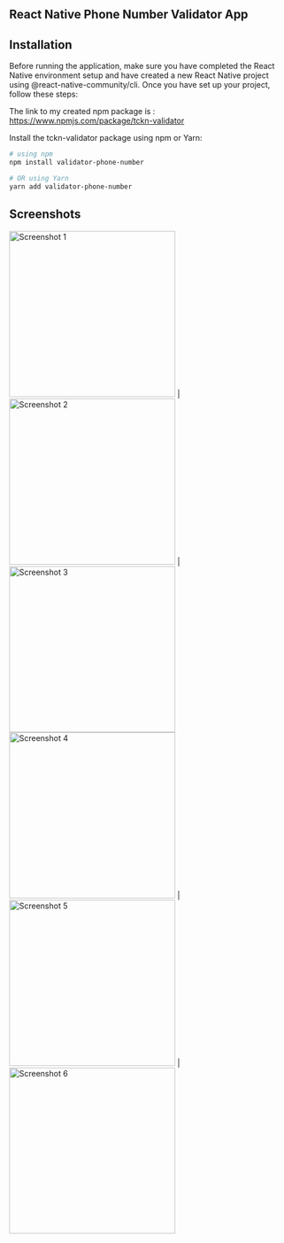 ## React Native Phone Number Validator App

## Installation

Before running the application, make sure you have completed the React Native environment setup and have created a new React Native project using @react-native-community/cli. Once you have set up your project, follow these steps:

The link to my created npm package is : [https://www.npmjs.com/package/tckn-validator ](https://www.npmjs.com/package/validator-phone-number) 


Install the tckn-validator package using npm or Yarn:

```bash
# using npm
npm install validator-phone-number

# OR using Yarn
yarn add validator-phone-number
```
## Screenshots

<img src="assets/Screenshot_1.png" alt="Screenshot 1" width="300" /> | <img src="assets/Screenshot_2.png" alt="Screenshot 2" width="300" /> | <img src="assets/Screenshot_3.png" alt="Screenshot 3" width="300" /> 
<img src="assets/Screenshot_4.png" alt="Screenshot 4" width="300" /> | <img src="assets/Screenshot_5.png" alt="Screenshot 5" width="300" /> | <img src="assets/Screenshot_6.png" alt="Screenshot 6" width="300" />
